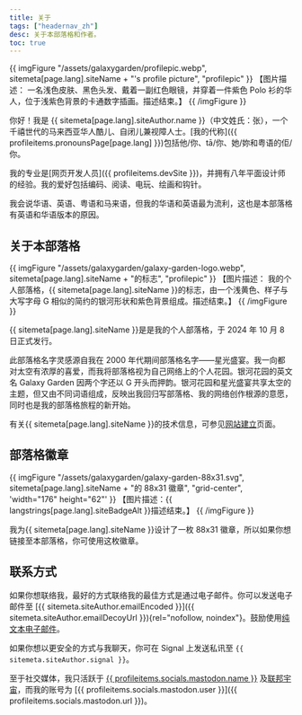 ```yaml
---
title: 关于
tags: ["headernav_zh"]
desc: 关于本部落格和作者。
toc: true
---
```

{{ imgFigure "/assets/galaxygarden/profilepic.webp", sitemeta[page.lang].siteName + "'s profile picture", "profilepic" }}
【图片描述： 一名浅色皮肤、黑色头发、戴着一副红色眼镜，并穿着一件紫色 Polo 衫的华人，位于浅紫色背景的卡通数字插画。描述结束。】
{{ /imgFigure }}

你好！我是 {{ sitemeta[page.lang].siteAuthor.name }}（中文姓氏：张），一个千禧世代的马来西亚华人酷儿、自闭儿兼视障人士。[我的代称]({{ profileitems.pronounsPage[page.lang] }})包括他/你、tā/你、她/妳和粤语的佢/你。

我的专业是[网页开发人员]({{ profileitems.devSite }})，并拥有八年平面设计师的经验。我的爱好包括编码、阅读、电玩、绘画和钩针。

我会说华语、英语、粤语和马来语，但我的华语和英语最为流利，这也是本部落格有英语和华语版本的原因。

## 关于本部落格

{{ imgFigure "/assets/galaxygarden/galaxy-garden-logo.webp", sitemeta[page.lang].siteName + "的标志", "profilepic" }}
【图片描述： 我的个人部落格，{{ sitemeta[page.lang].siteName }}的标志，由一个浅黄色、样子与大写字母 G 相似的简约的银河形状和紫色背景组成。描述结束。】
{{ /imgFigure }}

{{ sitemeta[page.lang].siteName }}是是我的个人部落格，于 2024 年 10 月 8 日正式发行。

此部落格名字灵感源自我在 2000 年代期间部落格名字——星光盛宴。我一向都对太空有浓厚的喜爱，而我将部落格视为自己网络上的个人花园。银河花园的英文名 Galaxy Garden 因两个字还以 G 开头而押韵。银河花园和星光盛宴共享太空的主题，但又由不同词语组成，反映出我回归写部落格、我的网络创作根源的意愿，同时也是我的部落格旅程的新开始。

有关{{ sitemeta[page.lang].siteName }}的技术信息，可参见[网站建立](colophon.md)页面。

## 部落格徽章

{{ imgFigure "/assets/galaxygarden/galaxy-garden-88x31.svg", sitemeta[page.lang].siteName + "的 88x31 徽章", "grid-center", 'width="176" height="62"' }}
【图片描述：{{ langstrings[page.lang].siteBadgeAlt }}描述结束。】
{{ /imgFigure }}

我为{{ sitemeta[page.lang].siteName }}设计了一枚 88x31 徽章，所以如果你想链接至本部落格，你可使用这枚徽章。

## 联系方式

如果你想联络我，最好的方式联络我的最佳方式是通过电子邮件。你可以发送电子邮件至 [{{ sitemeta.siteAuthor.emailEncoded }}]({{ sitemeta.siteAuthor.emailDecoyUrl }}){rel="nofollow, noindex"}。鼓励使用[纯文本电子邮件](https://useplaintext.email/)。

如果你想以更安全的方式与我聊天，你可在 Signal 上发送私讯至 `{{ sitemeta.siteAuthor.signal }}`。

至于社交媒体，我只活跃于 [{{ profileitems.socials.mastodon.name }}](https://zh.wikipedia.org/wiki/Mastodon) 及[联邦宇宙](https://zh.wikipedia.org/wiki/%E8%81%94%E9%82%A6%E5%AE%87%E5%AE%99)，而我的账号为 [{{ profileitems.socials.mastodon.user }}]({{ profileitems.socials.mastodon.url }})。
